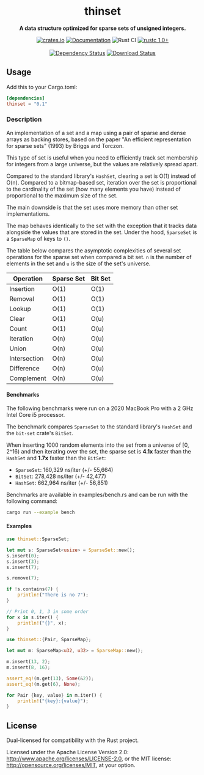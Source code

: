 <div align="center">
  <h1>thinset</h1>
  <p>
    <strong>A data structure optimized for sparse sets of unsigned integers.</strong>
  </p>
  <p>

[![crates.io][crates.io shield]][crates.io link]
[![Documentation][docs.rs badge]][docs.rs link]
![Rust CI][github ci badge]
[![rustc 1.0+]][Rust 1.0]
<br />
<br />
[![Dependency Status][deps.rs status]][deps.rs link]
[![Download Status][shields.io download count]][crates.io link]

  </p>
</div>

[crates.io shield]: https://img.shields.io/crates/v/thinset?label=latest
[crates.io link]: https://crates.io/crates/thinset
[docs.rs badge]: https://docs.rs/thinset/badge.svg?version=0.3.0
[docs.rs link]: https://docs.rs/thinset/0.3.0/thinset/
[github ci badge]: https://github.com/Chriscbr/thinset/actions/workflows/rust.yml/badge.svg
[rustc 1.0+]: https://img.shields.io/badge/rustc-1.0%2B-blue.svg
[Rust 1.0]: https://blog.rust-lang.org/2015/05/15/Rust-1.0.html
[deps.rs status]: https://deps.rs/repo/github/Chriscbr/thinset/status.svg
[deps.rs link]: https://deps.rs/crate/thinset/0.3.0
[shields.io download count]: https://img.shields.io/crates/d/thinset.svg

## Usage

Add this to your Cargo.toml:

```toml
[dependencies]
thinset = "0.1"
```

### Description

<!-- cargo-rdme start -->

An implementation of a set and a map using a pair of sparse and dense arrays as backing stores,
based on the paper "An efficient representation for sparse sets" (1993) by Briggs and Torczon.

This type of set is useful when you need to efficiently track set membership for integers
from a large universe, but the values are relatively spread apart.

Compared to the standard library's `HashSet`, clearing a set is O(1) instead of O(n).
Compared to a bitmap-based set, iteration over the set is
proportional to the cardinality of the set (how many elements you have) instead of proportional to the maximum size of the set.

The main downside is that the set uses more memory than other set implementations.

The map behaves identically to the set with the exception that it tracks data alongside
the values that are stored in the set. Under the hood, `SparseSet` is a `SparseMap` of keys to `()`.

The table below compares the asymptotic complexities of several set operations for the sparse set when compared a bit set.
`n` is the number of elements in the set and `u` is the size of the set's universe.

| Operation | Sparse Set | Bit Set |
| --------- | ---------- | ------- |
| Insertion | O(1)       | O(1)    |
| Removal   | O(1)       | O(1)    |
| Lookup    | O(1)       | O(1)    |
| Clear     | O(1)       | O(u)    |
| Count     | O(1)       | O(u)    |
| Iteration | O(n)       | O(u)    |
| Union     | O(n)       | O(u)    |
| Intersection | O(n)    | O(u)    |
| Difference | O(n)      | O(u)    |
| Complement | O(n)      | O(u)    |

#### Benchmarks

The following benchmarks were run on a 2020 MacBook Pro with a 2 GHz Intel Core i5 processor.

The benchmark compares `SparseSet` to the standard library's `HashSet` and the `bit-set` crate's `BitSet`.

When inserting 1000 random elements into the set from a universe of [0, 2^16) and then iterating over the set,
the sparse set is **4.1x** faster than the `HashSet` and **1.7x** faster than the `BitSet`:

- `SparseSet`: 160,329 ns/iter (+/- 55,664)
- `BitSet`: 278,428 ns/iter (+/- 42,477)
- `HashSet`: 662,964 ns/iter (+/- 56,851)

Benchmarks are available in examples/bench.rs and can be run with the following command:

```bash
cargo run --example bench
```

#### Examples

```rust
use thinset::SparseSet;

let mut s: SparseSet<usize> = SparseSet::new();
s.insert(0);
s.insert(3);
s.insert(7);

s.remove(7);

if !s.contains(7) {
    println!("There is no 7");
}

// Print 0, 1, 3 in some order
for x in s.iter() {
    println!("{}", x);
}
```

```rust
use thinset::{Pair, SparseMap};

let mut m: SparseMap<u32, u32> = SparseMap::new();

m.insert(13, 2);
m.insert(8, 16);

assert_eq!(m.get(13), Some(&2));
assert_eq!(m.get(6), None);

for Pair {key, value} in m.iter() {
    println!("{key}:{value}");
}
```

<!-- cargo-rdme end -->

## License

Dual-licensed for compatibility with the Rust project.

Licensed under the Apache License Version 2.0: http://www.apache.org/licenses/LICENSE-2.0,
or the MIT license: http://opensource.org/licenses/MIT, at your option.
